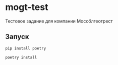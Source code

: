 # mogt-test

Тестовое задание для компании Мособлгеотрест

## Запуск

```bash
pip install poetry
```

```bash
poetry install
```
